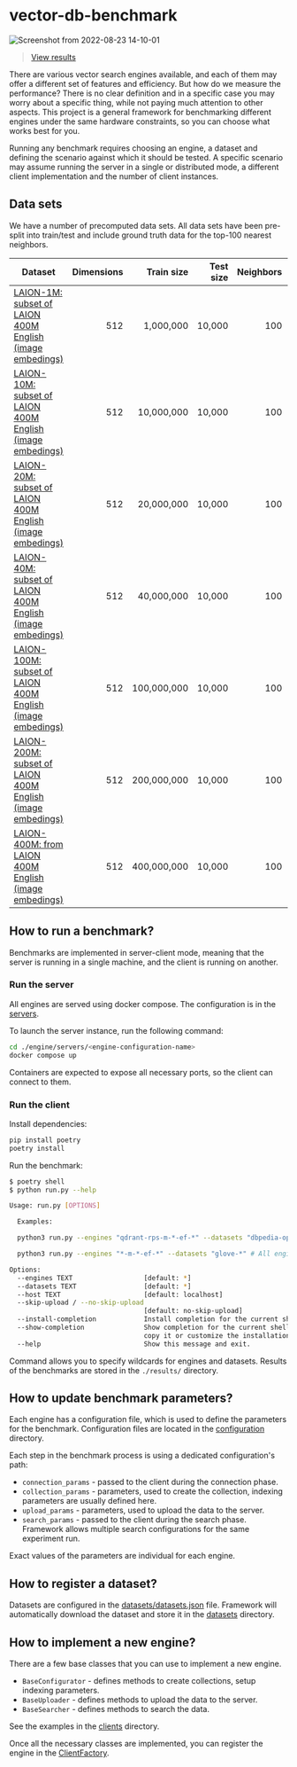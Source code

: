# vector-db-benchmark

![Screenshot from 2022-08-23 14-10-01](https://user-images.githubusercontent.com/1935623/186516524-a61098d4-bca6-4aeb-acbe-d969cf30674e.png)

> [View results](https://qdrant.tech/benchmarks/)

There are various vector search engines available, and each of them may offer
a different set of features and efficiency. But how do we measure the
performance? There is no clear definition and in a specific case you
may worry about a specific thing, while not paying much attention to other aspects. This
project is a general framework for benchmarking different engines under the
same hardware constraints, so you can choose what works best for you.

Running any benchmark requires choosing an engine, a dataset and defining the
scenario against which it should be tested. A specific scenario may assume
running the server in a single or distributed mode, a different client
implementation and the number of client instances.

## Data sets

We have a number of precomputed data sets. All data sets have been pre-split into train/test and include ground truth data for the top-100 nearest neighbors.

| Dataset                                                                                                     | Dimensions |  Train size | Test size | Neighbors | Distance  |
| ----------------------------------------------------------------------------------------------------------- | ---------: |  ---------: | --------: | --------: | --------- |
| [LAION-1M: subset of LAION 400M English (image embedings)](https://laion.ai/blog/laion-400-open-dataset/)   |        512 |   1,000,000 |    10,000 |       100 | Angular   |
| [LAION-10M: subset of LAION 400M English (image embedings)](https://laion.ai/blog/laion-400-open-dataset/)  |        512 |  10,000,000 |    10,000 |       100 | Angular   |
| [LAION-20M: subset of LAION 400M English (image embedings)](https://laion.ai/blog/laion-400-open-dataset/)  |        512 |  20,000,000 |    10,000 |       100 | Angular   |
| [LAION-40M: subset of LAION 400M English (image embedings)](https://laion.ai/blog/laion-400-open-dataset/)  |        512 |  40,000,000 |    10,000 |       100 | Angular   |
| [LAION-100M: subset of LAION 400M English (image embedings)](https://laion.ai/blog/laion-400-open-dataset/) |        512 | 100,000,000 |    10,000 |       100 | Angular   |
| [LAION-200M: subset of LAION 400M English (image embedings)](https://laion.ai/blog/laion-400-open-dataset/) |        512 | 200,000,000 |    10,000 |       100 | Angular   |
| [LAION-400M: from LAION 400M English (image embedings)](https://laion.ai/blog/laion-400-open-dataset/)      |        512 | 400,000,000 |    10,000 |       100 | Angular   |


## How to run a benchmark?

Benchmarks are implemented in server-client mode, meaning that the server is
running in a single machine, and the client is running on another.

### Run the server

All engines are served using docker compose. The configuration is in the [servers](./engine/servers/).

To launch the server instance, run the following command:

```bash
cd ./engine/servers/<engine-configuration-name>
docker compose up
```

Containers are expected to expose all necessary ports, so the client can connect to them.

### Run the client

Install dependencies:

```bash
pip install poetry
poetry install
```

Run the benchmark:

```bash
$ poetry shell
$ python run.py --help

Usage: run.py [OPTIONS]

  Examples:

  python3 run.py --engines "qdrant-rps-m-*-ef-*" --datasets "dbpedia-openai-100K-1536-angular" # Qdrant RPS mode

  python3 run.py --engines "*-m-*-ef-*" --datasets "glove-*" # All engines and their configs for glove datasets

Options:
  --engines TEXT                  [default: *]
  --datasets TEXT                 [default: *]
  --host TEXT                     [default: localhost]
  --skip-upload / --no-skip-upload
                                  [default: no-skip-upload]
  --install-completion            Install completion for the current shell.
  --show-completion               Show completion for the current shell, to
                                  copy it or customize the installation.
  --help                          Show this message and exit.
```

Command allows you to specify wildcards for engines and datasets.
Results of the benchmarks are stored in the `./results/` directory.

## How to update benchmark parameters?

Each engine has a configuration file, which is used to define the parameters for the benchmark.
Configuration files are located in the [configuration](./experiments/configurations/) directory.

Each step in the benchmark process is using a dedicated configuration's path:

* `connection_params` - passed to the client during the connection phase.
* `collection_params` - parameters, used to create the collection, indexing parameters are usually defined here.
* `upload_params` - parameters, used to upload the data to the server.
* `search_params` - passed to the client during the search phase. Framework allows multiple search configurations for the same experiment run.

Exact values of the parameters are individual for each engine.

## How to register a dataset?

Datasets are configured in the [datasets/datasets.json](./datasets/datasets.json) file.
Framework will automatically download the dataset and store it in the [datasets](./datasets/) directory.

## How to implement a new engine?

There are a few base classes that you can use to implement a new engine.

* `BaseConfigurator` - defines methods to create collections, setup indexing parameters.
* `BaseUploader` - defines methods to upload the data to the server.
* `BaseSearcher` - defines methods to search the data.

See the examples in the [clients](./engine/clients) directory.

Once all the necessary classes are implemented, you can register the engine in the [ClientFactory](./engine/clients/client_factory.py).

